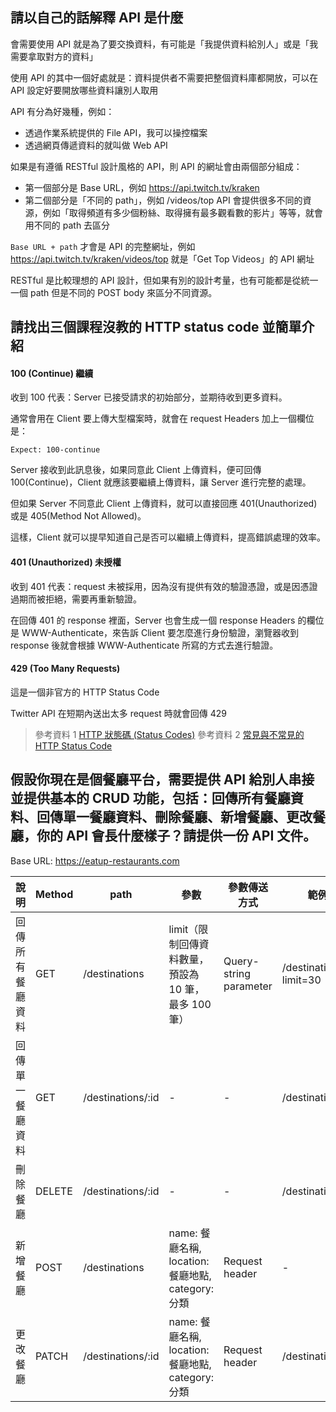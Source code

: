 ## 請以自己的話解釋 API 是什麼


會需要使用 API 就是為了要交換資料，有可能是「我提供資料給別人」或是「我需要拿取對方的資料」

使用 API 的其中一個好處就是：資料提供者不需要把整個資料庫都開放，可以在 API 設定好要開放哪些資料讓別人取用

API 有分為好幾種，例如：
* 透過作業系統提供的 File API，我可以操控檔案
* 透過網頁傳遞資料的就叫做 Web API

如果是有遵循 RESTful 設計風格的 API，則 API 的網址會由兩個部分組成：
* 第一個部分是 Base URL，例如 https://api.twitch.tv/kraken
* 第二個部分是「不同的 path」，例如 /videos/top
API 會提供很多不同的資源，例如「取得頻道有多少個粉絲、取得擁有最多觀看數的影片」等等，就會用不同的 path 去區分

`Base URL + path` 才會是 API 的完整網址，例如 https://api.twitch.tv/kraken/videos/top 就是「Get Top Videos」的 API 網址

RESTful 是比較理想的 API 設計，但如果有別的設計考量，也有可能都是從統一一個 path 但是不同的 POST body 來區分不同資源。

## 請找出三個課程沒教的 HTTP status code 並簡單介紹


#### 100 (Continue) 繼續
收到 100 代表：Server 已接受請求的初始部分，並期待收到更多資料。

通常會用在 Client 要上傳大型檔案時，就會在 request Headers 加上一個欄位是：
```
Expect: 100-continue
```
Server 接收到此訊息後，如果同意此 Client 上傳資料，便可回傳 100(Continue)，Client 就應該要繼續上傳資料，讓 Server 進行完整的處理。

但如果 Server 不同意此 Client 上傳資料，就可以直接回應 401(Unauthorized) 或是 405(Method Not Allowed)。

這樣，Client 就可以提早知道自己是否可以繼續上傳資料，提高錯誤處理的效率。

#### 401 (Unauthorized) 未授權
收到 401 代表：request 未被採用，因為沒有提供有效的驗證憑證，或是因憑證過期而被拒絕，需要再重新驗證。

在回傳 401 的 response 裡面，Server 也會生成一個 response Headers 的欄位是 WWW-Authenticate，來告訴 Client 要怎麼進行身份驗證，瀏覽器收到 response 後就會根據 WWW-Authenticate 所寫的方式去進行驗證。

#### 429 (Too Many Requests)
這是一個非官方的 HTTP Status Code

Twitter API 在短期內送出太多 request 時就會回傳 429

> 參考資料 1 [HTTP 狀態碼 (Status Codes)](https://notfalse.net/48/http-status-codes)
> 參考資料 2 [常見與不常見的 HTTP Status Code](https://noob.tw/http-status-code/)

## 假設你現在是個餐廳平台，需要提供 API 給別人串接並提供基本的 CRUD 功能，包括：回傳所有餐廳資料、回傳單一餐廳資料、刪除餐廳、新增餐廳、更改餐廳，你的 API 會長什麼樣子？請提供一份 API 文件。


Base URL: https://eatup-restaurants.com

| 說明 | Method | path | 參數 | 參數傳送方式 | 範例 |
| --- | --- | --- | --- | --- | --- |
|回傳所有餐廳資料|GET|/destinations|limit（限制回傳資料數量，預設為 10 筆，最多 100 筆）|Query-string parameter|/destinations?limit=30|
|回傳單一餐廳資料|GET|/destinations/:id|-|-|/destinations/7|
|刪除餐廳|DELETE|/destinations/:id|-|-|/destinations/7|
|新增餐廳|POST|/destinations|name: 餐廳名稱, location: 餐廳地點, category: 分類|Request header|-|
|更改餐廳|PATCH|/destinations/:id|name: 餐廳名稱, location: 餐廳地點, category: 分類|Request header|/destinations/7|



